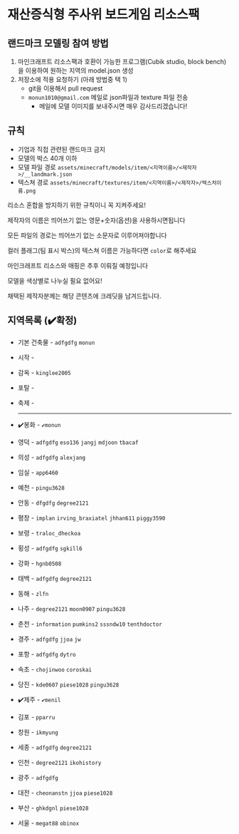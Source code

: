 # 재산증식형 주사위 보드게임 리소스팩

## 랜드마크 모델링 참여 방법

1. 마인크래프트 리소스팩과 호환이 가능한 프로그램(Cubik studio, block bench)을 이용하여 원하는 지역의 model.json 생성
2. 저장소에 적용 요청하기 (아래 방법중 택 1)
    * git을 이용해서 pull request
    * `monun1010@gmail.com` 메일로 json파일과 texture 파일 전송
        * 메일에 모델 이미지를 보내주시면 매우 감사드리겠습니다!

## 규칙

* 기업과 직접 관련된 랜드마크 금지
* 모델의 박스 40개 이하
* 모델 파일 경로 `assets/minecraft/models/item/<지역이름>/<제작자>/__landmark.json`
* 텍스쳐 경로 `assets/minecraft/textures/item/<지역이름>/<제작자>/텍스처이름.png`

리소스 혼합을 방지하기 위한 규칙이니 꼭 지켜주세요!

제작자의 이름은 띄어쓰기 없는 영문+숫자(옵션)을 사용하시면됩니다

모든 파일의 경로는 띄어쓰기 없는 소문자로 이루어져야합니다

컬러 플래그(팀 표시 박스)의 텍스쳐 이름은 가능하다면 `color`로 해주세요

마인크래프트 리소스와 매핑은 추후 이뤄질 예정입니다

모델을 색상별로 나누실 필요 없어요!

채택된 제작자분께는 해당 콘텐츠에 크레딧을 남겨드립니다.

## 지역목록 (✔️확정)

* 기본 건축물 - `adfgdfg` `monun`
* 시작 -
* 감옥 - `kinglee2005`
* 포탈 -
* 축제 -


  ---

* ✔️봉화 - `✔️monun`
* 영덕 - `adfgdfg` `eso136` `jangj` `mdjoon` `tbacaf`
* 의성 - `adfgdfg` `alexjang`
* 임실 - `app6460`
* 예천 - `pingu3628`
* 안동 - `dfgdfg` `degree2121`
* 평창 - `implan` `irving_braxiatel` `jhhan611` `piggy3590`
* 보령 - `traloc_dheckoa`
* 횡성 - `adfgdfg` `sgkill6`
* 강화 - `hgnb0508`


* 태백 - `adfgdfg` `degree2121`
* 동해 - `zlfn`
* 나주 - `degree2121` `moon0907` `pingu3628`
* 춘천 - `information` `pumkins2` `sssndw10` `tenthdoctor`
* 경주 - `adfgdfg` `jjoa` `jw`
* 포항 - `adfgdfg` `dytro`
* 속초 - `chojinwoo` `coroskai`
* 당진 - `kde0607` `piese1028` `pingu3628`
* ✔️제주 - `✔️menil`
* 김포 - `pparru`
* 창원 - `ikmyung`


* 세종 - `adfgdfg` `degree2121`
* 인천 - `degree2121` `ikohistory`
* 광주 - `adfgdfg`
* 대전 - `cheonanstn` `jjoa` `piese1028`
* 부산 - `ghkdgnl` `piese1028`
* 서울 - `megat88` `obinox`

